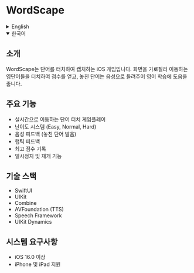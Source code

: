 # WordScape

<details>
<summary>English</summary>

## Introduction
WordScape is an iOS game where players capture words by touching them. Players earn points by touching English words moving across the screen, and missed words are pronounced to help with English learning.

## Key Features
- Real-time word touch gameplay
- Difficulty system (Easy, Normal, Hard)
- Voice feedback (pronunciation of missed words)
- Haptic feedback
- High score tracking
- Pause and resume functionality

## Tech Stack
- SwiftUI
- UIKit
- Combine
- AVFoundation (TTS)
- Speech Framework
- UIKit Dynamics

## System Requirements
- iOS 16.0 or later
- iPhone and iPad support
</details>

<details open>
<summary>한국어</summary>

## 소개
WordScape는 단어를 터치하여 캡처하는 iOS 게임입니다. 화면을 가로질러 이동하는 영단어들을 터치하여 점수를 얻고, 놓친 단어는 음성으로 들려주어 영어 학습에 도움을 줍니다.

## 주요 기능
- 실시간으로 이동하는 단어 터치 게임플레이
- 난이도 시스템 (Easy, Normal, Hard)
- 음성 피드백 (놓친 단어 발음)
- 햅틱 피드백
- 최고 점수 기록
- 일시정지 및 재개 기능

## 기술 스택
- SwiftUI
- UIKit
- Combine
- AVFoundation (TTS)
- Speech Framework
- UIKit Dynamics

## 시스템 요구사항
- iOS 16.0 이상
- iPhone 및 iPad 지원
</details>
